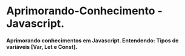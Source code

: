 # Aprimorando-Conhecimento - Javascript.

#### Aprimorando conhecimentos em Javascript. Entendendo: Tipos de variáveis [Var, Let e Const].

